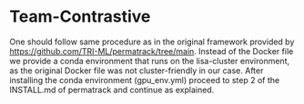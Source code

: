 # Team-Contrastive
One should follow same procedure as in the original framework provided by https://github.com/TRI-ML/permatrack/tree/main. Instead of the Docker file we provide a conda environment that runs on the lisa-cluster environment, as the original Docker file was not cluster-friendly in our case. After installing the conda environment (gpu_env.yml) proceed to step 2 of the INSTALL.md of permatrack and continue as explained.
